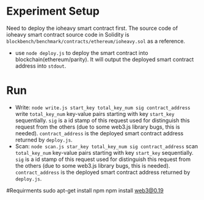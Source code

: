 # Experiment Setup

Need to deploy the ioheavy smart contract first.
The source code of ioheavy smart contract source code in Solidity is `blockbench/benchmark/contracts/ethereum/ioheavy.sol` as a reference.

* use `node deploy.js` to deploy the smart contract into blockchain(ethereum/parity). It will output the deployed smart contract address
into `stdout`.

# Run

* Write: `node write.js start_key total_key_num sig contract_address` write `total_key_num` key-value pairs starting with key `start_key` sequentially.
  `sig` is a id stamp of this request used for distinguish this request from the others (due to some web3.js library bugs, this is needed). `contract_address`
  is the deployed smart contract address returned by `deploy.js`.
* Scan: `node scan.js star_key total_key_num sig contract_address` scan `total_key_num` key-value pairs starting with key `start_key` sequentially.
  `sig` is a id stamp of this request used for distinguish this request from the others (due to some web3.js library bugs, this is needed). `contract_address`
  is the deployed smart contract address returned by `deploy.js`.

 #Requirments 
 sudo apt-get install npm
 npm install web3@0.19 